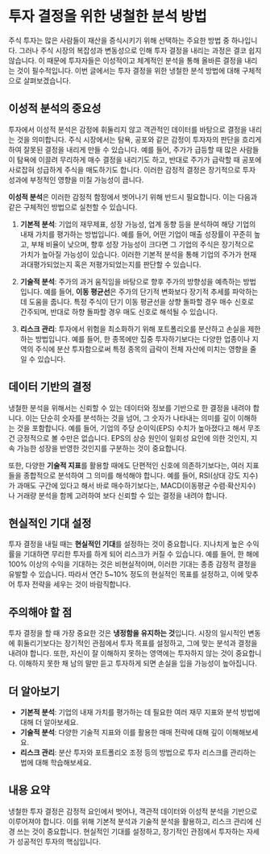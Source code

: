 # 투자 결정을 위한 냉철한 분석 방법

주식 투자는 많은 사람들이 재산을 증식시키기 위해 선택하는 주요한 방법 중 하나입니다. 그러나 주식 시장의 복잡성과 변동성으로 인해 투자 결정을 내리는 과정은 결코 쉽지 않습니다. 이 때문에 투자자들은 이성적이고 체계적인 분석을 통해 올바른 결정을 내리는 것이 필수적입니다. 이번 글에서는 투자 결정을 위한 냉철한 분석 방법에 대해 구체적으로 살펴보겠습니다.

## 이성적 분석의 중요성

투자에서 이성적 분석은 감정에 휘둘리지 않고 객관적인 데이터를 바탕으로 결정을 내리는 것을 의미합니다. 주식 시장에서는 탐욕, 공포와 같은 감정이 투자자의 판단을 흐리게 하여 잘못된 결정을 내리게 만들 수 있습니다. 예를 들어, 주가가 급등할 때 많은 사람들이 탐욕에 이끌려 무리하게 매수 결정을 내리기도 하고, 반대로 주가가 급락할 때 공포에 사로잡혀 성급하게 주식을 매도하기도 합니다. 이러한 감정적 결정은 장기적으로 투자 성과에 부정적인 영향을 미칠 가능성이 큽니다.

**이성적 분석**은 이러한 감정적 함정에서 벗어나기 위해 반드시 필요합니다. 이는 다음과 같은 구체적인 방법으로 실천할 수 있습니다.

1. **기본적 분석**: 기업의 재무제표, 성장 가능성, 업계 동향 등을 분석하여 해당 기업의 내재 가치를 평가하는 방법입니다. 예를 들어, 어떤 기업이 매출 성장률이 꾸준히 높고, 부채 비율이 낮으며, 향후 성장 가능성이 크다면 그 기업의 주식은 장기적으로 가치가 높아질 가능성이 있습니다. 이러한 기본적 분석을 통해 기업의 주가가 현재 과대평가되었는지 혹은 저평가되었는지를 판단할 수 있습니다.

2. **기술적 분석**: 주가의 과거 움직임을 바탕으로 향후 주가의 방향성을 예측하는 방법입니다. 예를 들어, **이동 평균선**은 주가의 단기적 변화보다 장기적 추세를 파악하는 데 도움을 줍니다. 특정 주식이 단기 이동 평균선을 상향 돌파할 경우 매수 신호로 간주되며, 반대로 하향 돌파할 경우 매도 신호로 해석될 수 있습니다.

3. **리스크 관리**: 투자에서 위험을 최소화하기 위해 포트폴리오를 분산하고 손실을 제한하는 방법입니다. 예를 들어, 한 종목에만 집중 투자하기보다는 다양한 업종이나 지역의 주식에 분산 투자함으로써 특정 종목의 급락이 전체 자산에 미치는 영향을 줄일 수 있습니다.

## 데이터 기반의 결정

냉철한 분석을 위해서는 신뢰할 수 있는 데이터와 정보를 기반으로 한 결정을 내려야 합니다. 이는 단순히 숫자를 분석하는 것을 넘어, 그 숫자가 나타내는 의미를 깊이 이해하는 것을 포함합니다. 예를 들어, 기업의 주당 순이익(EPS) 수치가 높아졌다고 해서 무조건 긍정적으로 볼 수만은 없습니다. EPS의 상승 원인이 일회성 요인에 의한 것인지, 지속 가능한 성장을 반영한 것인지를 구분하는 것이 중요합니다.

또한, 다양한 **기술적 지표**를 활용할 때에도 단편적인 신호에 의존하기보다는, 여러 지표들을 종합적으로 분석하여 그 의미를 해석해야 합니다. 예를 들어, RSI(상대 강도 지수)가 과매도 구간에 있다고 해서 바로 매수하기보다는, MACD(이동평균 수렴·확산지수)나 거래량 분석을 함께 고려하여 보다 신뢰할 수 있는 결정을 내려야 합니다.

## 현실적인 기대 설정

투자 결정을 내릴 때는 **현실적인 기대**를 설정하는 것이 중요합니다. 지나치게 높은 수익률을 기대하면 무리한 투자를 하게 되어 리스크가 커질 수 있습니다. 예를 들어, 한 해에 100% 이상의 수익을 기대하는 것은 비현실적이며, 이러한 기대는 종종 감정적 결정을 유발할 수 있습니다. 따라서 연간 5~10% 정도의 현실적인 목표를 설정하고, 이에 맞추어 투자 전략을 세우는 것이 바람직합니다.

## 주의해야 할 점

투자 결정을 할 때 가장 중요한 것은 **냉정함을 유지하는 것**입니다. 시장의 일시적인 변동에 휘둘리기보다는 장기적인 관점에서 투자 목표를 설정하고, 그에 맞는 분석과 결정을 내려야 합니다. 또한, 자신이 잘 이해하지 못하는 영역에는 투자하지 않는 것이 중요합니다. 이해하지 못한 채 남의 말만 듣고 투자하게 되면 손실을 입을 가능성이 높아집니다.

## 더 알아보기

* **기본적 분석**: 기업의 내재 가치를 평가하는 데 필요한 여러 재무 지표와 분석 방법에 대해 더 알아보세요.
* **기술적 분석**: 다양한 기술적 지표와 이를 활용한 매매 전략에 대해 깊이 이해해보세요.
* **리스크 관리**: 분산 투자와 포트폴리오 조정 등의 방법으로 투자 리스크를 관리하는 법에 대해 학습해보세요.

## 내용 요약

냉철한 투자 결정은 감정적 요인에서 벗어나, 객관적 데이터와 이성적 분석을 기반으로 이루어져야 합니다. 이를 위해 기본적 분석과 기술적 분석을 활용하고, 리스크 관리에 신경 쓰는 것이 중요합니다. 현실적인 기대를 설정하고, 장기적인 관점에서 투자하는 자세가 성공적인 투자의 핵심입니다.